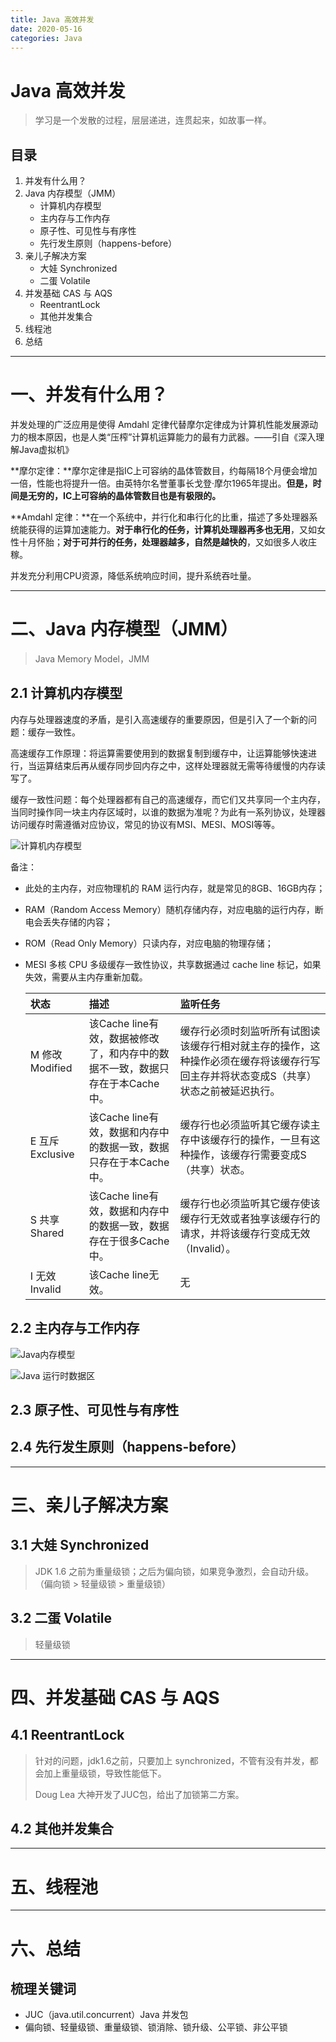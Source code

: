 ```yaml
---
title: Java 高效并发
date: 2020-05-16
categories: Java
---
```


# Java 高效并发
> 学习是一个发散的过程，层层递进，连贯起来，如故事一样。

## 目录
1. 并发有什么用？
2. Java 内存模型（JMM）
    - 计算机内存模型
    - 主内存与工作内存
    - 原子性、可见性与有序性
    - 先行发生原则（happens-before）
3. 亲儿子解决方案
    - 大娃 Synchronized
    - 二蛋 Volatile
4. 并发基础 CAS 与 AQS
    - ReentrantLock
    - 其他并发集合
5. 线程池
6. 总结

---
# 一、并发有什么用？

并发处理的广泛应用是使得 Amdahl 定律代替摩尔定律成为计算机性能发展源动力的根本原因，也是人类“压榨”计算机运算能力的最有力武器。——引自《深入理解Java虚拟机》

**摩尔定律：**摩尔定律是指IC上可容纳的晶体管数目，约每隔18个月便会增加一倍，性能也将提升一倍。由英特尔名誉董事长戈登·摩尔1965年提出。**但是，时间是无穷的，IC上可容纳的晶体管数目也是有极限的。**

**Amdahl 定律：**在一个系统中，并行化和串行化的比重，描述了多处理器系统能获得的运算加速能力。**对于串行化的任务，计算机处理器再多也无用**，又如女性十月怀胎；**对于可并行的任务，处理器越多，自然是越快的**，又如很多人收庄稼。

并发充分利用CPU资源，降低系统响应时间，提升系统吞吐量。

---
# 二、Java 内存模型（JMM）
> Java Memory Model，JMM

## 2.1 计算机内存模型

内存与处理器速度的矛盾，是引入高速缓存的重要原因，但是引入了一个新的问题：缓存一致性。

高速缓存工作原理：将运算需要使用到的数据复制到缓存中，让运算能够快速进行，当运算结束后再从缓存同步回内存之中，这样处理器就无需等待缓慢的内存读写了。

缓存一致性问题：每个处理器都有自己的高速缓存，而它们又共享同一个主内存，当同时操作同一块主内存区域时，以谁的数据为准呢？为此有一系列协议，处理器访问缓存时需遵循对应协议，常见的协议有MSI、MESI、MOSI等等。

![计算机内存模型](https://gitee.com/AmosWang/resource/raw/master/image/jvm/computer-memory-model.png)

备注：

- 此处的主内存，对应物理机的 RAM 运行内存，就是常见的8GB、16GB内存；

- RAM（Random Access Memory）随机存储内存，对应电脑的运行内存，断电会丢失存储的内容；

- ROM（Read Only Memory）只读内存，对应电脑的物理存储；

- MESI 多核 CPU 多级缓存一致性协议，共享数据通过 cache line 标记，如果失效，需要从主内存重新加载。

  | 状态 | 描述 | 监听任务 |
  | :----- | :--- | :--- |
  | M 修改 Modified | 该Cache line有效，数据被修改了，和内存中的数据不一致，数据只存在于本Cache中。 | 缓存行必须时刻监听所有试图读该缓存行相对就主存的操作，这种操作必须在缓存将该缓存行写回主存并将状态变成S（共享）状态之前被延迟执行。 |
  | E 互斥 Exclusive | 该Cache line有效，数据和内存中的数据一致，数据只存在于本Cache中。 | 缓存行也必须监听其它缓存读主存中该缓存行的操作，一旦有这种操作，该缓存行需要变成S（共享）状态。  |
  | S 共享 Shared    | 该Cache line有效，数据和内存中的数据一致，数据存在于很多Cache中。 | 缓存行也必须监听其它缓存使该缓存行无效或者独享该缓存行的请求，并将该缓存行变成无效（Invalid）。 |
  | I 无效 Invalid   | 该Cache line无效。                                         | 无 |

## 2.2 主内存与工作内存

![Java内存模型](https://gitee.com/AmosWang/resource/raw/master/image/jvm/java-memory-model.png)

![Java 运行时数据区](https://gitee.com/AmosWang/resource/raw/master/image/jvm/jvm-runtime-data-area.png)


## 2.3 原子性、可见性与有序性


## 2.4 先行发生原则（happens-before）

---
# 三、亲儿子解决方案


## 3.1 大娃 Synchronized
> JDK 1.6 之前为重量级锁；之后为偏向锁，如果竞争激烈，会自动升级。（偏向锁 > 轻量级锁 > 重量级锁）

## 3.2 二蛋 Volatile
> 轻量级锁

---
# 四、并发基础 CAS 与 AQS

## 4.1 ReentrantLock

> 针对的问题，jdk1.6之前，只要加上 synchronized，不管有没有并发，都会加上重量级锁，导致性能低下。
>
> Doug Lea 大神开发了JUC包，给出了加锁第二方案。


## 4.2 其他并发集合

---
# 五、线程池

---
# 六、总结

## 梳理关键词

- JUC（java.util.concurrent）Java 并发包
- 偏向锁、轻量级锁、重量级锁、锁消除、锁升级、公平锁、非公平锁